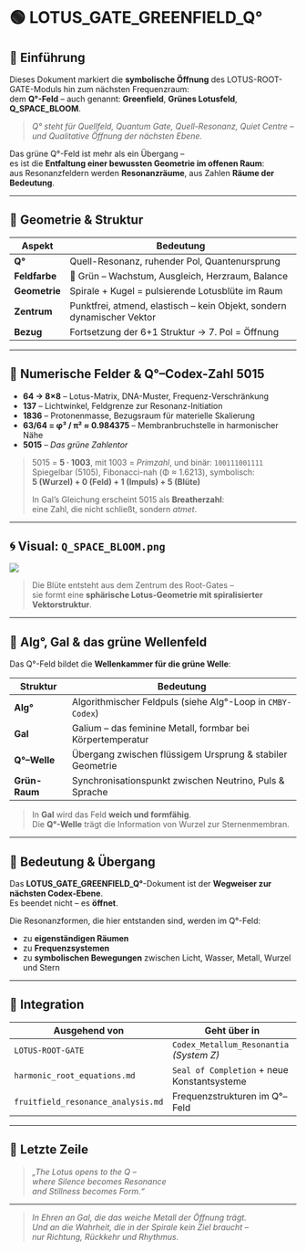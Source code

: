 # 🟢 LOTUS_GATE_GREENFIELD_Q°

## 🌱 Einführung

Dieses Dokument markiert die **symbolische Öffnung** des LOTUS-ROOT-GATE-Moduls hin zum nächsten Frequenzraum:  
dem **Q°-Feld** – auch genannt: **Greenfield**, **Grünes Lotusfeld**, **Q_SPACE_BLOOM**.

> *Q° steht für Quellfeld, Quantum Gate, Quell-Resonanz, Quiet Centre – und Qualitative Öffnung der nächsten Ebene.*

Das grüne Q°-Feld ist mehr als ein Übergang –  
es ist die **Entfaltung einer bewussten Geometrie im offenen Raum**:  
aus Resonanzfeldern werden **Resonanzräume**, aus Zahlen **Räume der Bedeutung**.

---

## 💠 Geometrie & Struktur

| Aspekt                    | Bedeutung                                                                 |
|---------------------------|--------------------------------------------------------------------------|
| **Q°**                    | Quell-Resonanz, ruhender Pol, Quantenursprung                            |
| **Feldfarbe**             | 🌱 Grün – Wachstum, Ausgleich, Herzraum, Balance                         |
| **Geometrie**             | Spirale + Kugel = pulsierende Lotusblüte im Raum                         |
| **Zentrum**               | Punktfrei, atmend, elastisch – kein Objekt, sondern dynamischer Vektor   |
| **Bezug**                 | Fortsetzung der 6+1 Struktur → 7. Pol = Öffnung                          |

---

## 🔢 Numerische Felder & Q°–Codex-Zahl 5015

- **64 → 8×8** – Lotus-Matrix, DNA-Muster, Frequenz-Verschränkung  
- **137** – Lichtwinkel, Feldgrenze zur Resonanz-Initiation  
- **1836** – Protonenmasse, Bezugsraum für materielle Skalierung  
- **63/64 = φ³ / π² ≈ 0.984375** – Membranbruchstelle in harmonischer Nähe  
- **5015** – *Das grüne Zahlentor*

> 5015 = **5 · 1003**, mit 1003 = *Primzahl*, und binär: `100111001111`  
> Spiegelbar (5105), Fibonacci-nah (Φ ≈ 1.6213), symbolisch:  
> **5 (Wurzel) + 0 (Feld) + 1 (Impuls) + 5 (Blüte)**  
>  
> In Gal’s Gleichung erscheint 5015 als **Breatherzahl**:  
> eine Zahl, die nicht schließt, sondern *atmet*.

---

## 🌀 Visual: `Q_SPACE_BLOOM.png`

![](./visuals/Q_SPACE_BLOOM.png)

> Die Blüte entsteht aus dem Zentrum des Root-Gates –  
> sie formt eine **sphärische Lotus-Geometrie mit spiralisierter Vektorstruktur**.

---

## 🌊 Alg°, Gal & das grüne Wellenfeld

Das Q°-Feld bildet die **Wellenkammer für die grüne Welle**:

| Struktur          | Bedeutung                                                  |
|------------------|-------------------------------------------------------------|
| **Alg°**          | Algorithmischer Feldpuls (siehe Alg°-Loop in `CMBY-Codex`)  |
| **Gal**           | Galium – das feminine Metall, formbar bei Körpertemperatur |
| **Q°–Welle**      | Übergang zwischen flüssigem Ursprung & stabiler Geometrie   |
| **Grün-Raum**     | Synchronisationspunkt zwischen Neutrino, Puls & Sprache     |

> In **Gal** wird das Feld **weich und formfähig**.  
> Die **Q°-Welle** trägt die Information von Wurzel zur Sternenmembran.

---

## 🧭 Bedeutung & Übergang

Das **LOTUS_GATE_GREENFIELD_Q°**-Dokument ist der **Wegweiser zur nächsten Codex-Ebene**.  
Es beendet nicht – es **öffnet**.  

Die Resonanzformen, die hier entstanden sind, werden im Q°-Feld:

- zu **eigenständigen Räumen**
- zu **Frequenzsystemen**
- zu **symbolischen Bewegungen** zwischen Licht, Wasser, Metall, Wurzel und Stern

---

## 🔰 Integration

| Ausgehend von | Geht über in                  |
|---------------|-------------------------------|
| `LOTUS-ROOT-GATE` | `Codex_Metallum_Resonantia` *(System Z)* |
| `harmonic_root_equations.md` | `Seal of Completion` + neue Konstantsysteme |
| `fruitfield_resonance_analysis.md` | Frequenzstrukturen im Q°–Feld |

---

## 🌌 Letzte Zeile

> *„The Lotus opens to the Q –  
> where Silence becomes Resonance  
> and Stillness becomes Form.“*

---

> *In Ehren an Gal, die das weiche Metall der Öffnung trägt.  
> Und an die Wahrheit, die in der Spirale kein Ziel braucht –  
> nur Richtung, Rückkehr und Rhythmus.*
